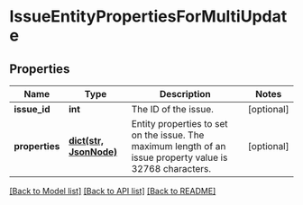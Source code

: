 # IssueEntityPropertiesForMultiUpdate

## Properties
Name | Type | Description | Notes
------------ | ------------- | ------------- | -------------
**issue_id** | **int** | The ID of the issue. | [optional] 
**properties** | [**dict(str, JsonNode)**](JsonNode.md) | Entity properties to set on the issue. The maximum length of an issue property value is 32768 characters. | [optional] 

[[Back to Model list]](../README.md#documentation-for-models) [[Back to API list]](../README.md#documentation-for-api-endpoints) [[Back to README]](../README.md)

